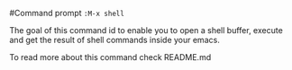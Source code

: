 #Command prompt  `:M-x shell`

The goal of this command id to enable you to open a shell buffer, execute and get the result of  shell commands inside your emacs.

To read more about this command check README.md
